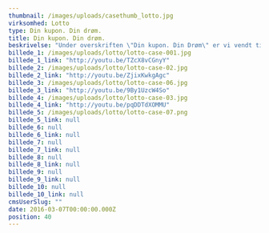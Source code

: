 ```yaml
---
thumbnail: /images/uploads/casethumb_lotto.jpg
virksomhed: Lotto
type: Din kupon. Din drøm.
title: Din kupon. Din drøm.
beskrivelse: "Under overskriften \"Din kupon. Din Drøm\" er vi vendt tilbage til en ægte Lotto-klassiker og har igen gjort kuponen magisk. Så snart, man ser ordet eller rækkerne stå der på linje, så tændes drømmen, og det abstrakte er gjort fysisk og nærværende - og købsopfordrende. For har du husket \"din\" kupon i denne uge? Det er adgangsbilletten til din drøm, så du må hellere få den købt. Samtidig er der sat spotlight på det individuelle og personlige i drømmeuniverset. Vi lader en anden person få indsigt i det allermest private, og sammen med ham/hende kan vi frydes, gyse, overraskes. Og ikke mindst inspireres til at reflektere over egne drømme."
billede_1: /images/uploads/lotto/lotto-case-001.jpg
billede_1_link: "http://youtu.be/TZcX8vCGnyY"
billede_2: /images/uploads/lotto/lotto-case-02.jpg
billede_2_link: "http://youtu.be/ZjixKwkgAgc"
billede_3: /images/uploads/lotto/lotto-case-06.jpg
billede_3_link: "http://youtu.be/9By1UzcW4So"
billede_4: /images/uploads/lotto/lotto-case-03.jpg
billede_4_link: "http://youtu.be/pqDDTdXOMMU"
billede_5: /images/uploads/lotto/lotto-case-07.png
billede_5_link: null
billede_6: null
billede_6_link: null
billede_7: null
billede_7_link: null
billede_8: null
billede_8_link: null
billede_9: null
billede_9_link: null
billede_10: null
billede_10_link: null
cmsUserSlug: ""
date: 2016-03-07T00:00:00.000Z
position: 40
---
```


